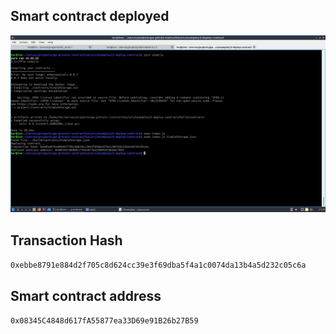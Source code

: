 ## Smart contract deployed

![deployed.png](./deployed.png)

## Transaction Hash

`0xebbe8791e884d2f705c8d624cc39e3f69dba5f4a1c0074da13b4a5d232c05c6a`

## Smart contract address

`0x08345C4848d617fA55877ea33D69e91B26b27B59`
